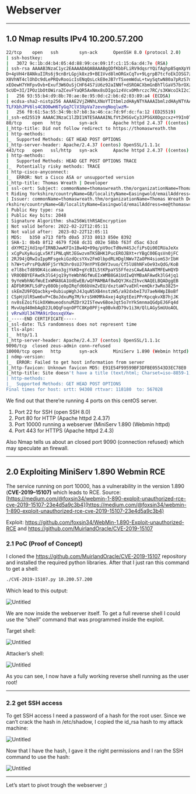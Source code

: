 # Webserver

---

## 1.0 Nmap results IPv4 10.200.57.200

```bash
22/tcp    open   ssh        syn-ack      OpenSSH 8.0 (protocol 2.0)
| ssh-hostkey:
|   3072 9c:1b:d4:b4:05:4d:88:99:ce:09:1f:c1:15:6a:d4:7e (RSA)
| ssh-rsa AAAAB3NzaC1yc2EAAAADAQABAAABgQDfKbbFLiRV9dqsrYQifAghp85qmXpYEHf2g4JJqDKUL316TcAoGj62aamfhx5isIJHtQsA0hVmz
D+4pVH4r8ANkuIIRs6j9cnBrLGpjk8xz9+BE1Vvd8lmORGxCqTv+9LgrpB7tcfoEkIOSG7zeY182kOR72igUERpy0JkzxJm2gIGb7Caz1s5/ScHEOhG
X8VhNT4clOhDc9dLePRQvRooicIsENqQsLckE0eJB7rTSxemWduL+twySqtwN80a7pRzS7dzR4f6fkhVBAhYflJBW3iZ46zOItZcwT2u0wReCrFzxvD
xEOewH7YHFpvOvb+Exuf3W6OuSjCHF64S7iU6z92aINNf+dSROACXbmGnBhTlGaV57brOXzujsWDylivWZ7CVVj1gB6mrNfEpBNE983qZskyVk4eTNT
5cUD+3I/IPOz1bOtOWiraZCevFYaQR5AxNmx8sDIgo1z4VcxOMhrczc7RC/s3KWcoIkI2cI5+KUnDtaOfUClXPBCgYE50=
|   256 93:55:b4:d9:8b:70:ae:8e:95:0d:c2:b6:d2:03:89:a4 (ECDSA)
| ecdsa-sha2-nistp256 AAAAE2VjZHNhLXNoYTItbmlzdHAyNTYAAAAIbmlzdHAyNTYAAABBBFccvYHwpGWYUsw9mTk/mEvzyrY4ghhX2D6o3n/up
TLFXbhJPV6ls4C8O0wH6TyGq7ClV3XpVa7zevngNoqlwzM=
|   256 f0:61:5a:55:34:9b:b7:b8:3a:46:ca:7d:9f:dc:fa:12 (ED25519)
|_ssh-ed25519 AAAAC3NzaC1lZDI1NTE5AAAAINLfVtZHSGvCy3JP5GX0Dgzcxz+Y9In0TcQc3vhvMXCP
80/tcp    open   http       syn-ack      Apache httpd 2.4.37 ((centos) OpenSSL/1.1.1c)
|_http-title: Did not follow redirect to https://thomaswreath.thm
| http-methods:
|_  Supported Methods: GET HEAD POST OPTIONS
|_http-server-header: Apache/2.4.37 (centos) OpenSSL/1.1.1c
443/tcp   open   ssl/http   syn-ack      Apache httpd 2.4.37 ((centos) OpenSSL/1.1.1c)
| http-methods:
|   Supported Methods: HEAD GET POST OPTIONS TRACE
|_  Potentially risky methods: TRACE
| http-cisco-anyconnect:
|_  ERROR: Not a Cisco ASA or unsupported version
|_http-title: Thomas Wreath | Developer
| ssl-cert: Subject: commonName=thomaswreath.thm/organizationName=Thomas Wreath Development/stateOrProvinceName=Eas
t Riding Yorkshire/countryName=GB/localityName=Easingwold/emailAddress=me@thomaswreath.thm
| Issuer: commonName=thomaswreath.thm/organizationName=Thomas Wreath Development/stateOrProvinceName=East Riding Yo
rkshire/countryName=GB/localityName=Easingwold/emailAddress=me@thomaswreath.thm
| Public Key type: rsa
| Public Key bits: 2048
| Signature Algorithm: sha256WithRSAEncryption
| Not valid before: 2022-02-22T12:05:11
| Not valid after:  2023-02-22T12:05:11
| MD5:   b350 a713 f8fb d0a5 3733 8013 850e 8392
| SHA-1: 0b4b 8f12 4679 f268 dc31 d02e 58bb f63f d5ac 63cd
| dXYMI2jXd1npfIRNBJwwKFIn1Bw4Q+09q/pV9ocTdNvH4SJcfiPsQi00IRUaJeXx                                          [0/414]
| xCgPuXyAuigLv5KfiPNLqNtJEGwzvmTKSBHK1PucEROJBXt+rYBgC00EqsVn0jFC
| 2RJ94jQRwIuIppMFsgekiGzdQcsYXv2FmOlbpdRLHDglNWv7ZaOPH4siomS3rIbH
| h7W+tvPrsPQuN9Fj5rYN3hr0sUJ79nYPYEdHY3vuo/Cf5lU8hNFxOe93xQdG/KoB
| e7l8bcTd89DK4icaWxo3gjYkKD+gYcBIL5tKPpaYS5FfezsCAwEAAaNTMFEwHQYD
| VR0OBBYEFAwdk3lG4jq19yYeWbhNGfWuEIxWMB8GA1UdIwQYMBaAFAwdk3lG4jq1
| 9yYeWbhNGfWuEIxWMA8GA1UdEwEB/wQFMAMBAf8wDQYJKoZIhvcNAQELBQADggEB
| ADFbR9KFLSdPzy08Objo0pIRqfd66bVmZvEU/dxztaW7vaEHl+emQkr3wRo3825+
| skEmZU9FQQacbky+0ubiupWghJ4JquN5XB4nstzW5/a92dxbeI7U7aeN4WpIBoBf
| CSpHjUlRSwm6vP+CBoJdxuMg7M/krsSHKMRk4xej4qXgtEeiPPrKpcqkvXB7hjJK
| nv8sEZoifGikOXWmueodsnuMZDrX2ISTewv6BoeJqt5o7nYkSmnmaQGdpEJ6Fq4d
| MvvUqd40mbAgD2JL0QqFoqnOPTC8Kp0PFj+q0BvkdD79v1i3H/QlLAGySmUUoAOL
| vRrwXUl347MA9irDosxqVXw=
|_-----END CERTIFICATE-----
|_ssl-date: TLS randomness does not represent time
| tls-alpn:
|_  http/1.1
|_http-server-header: Apache/2.4.37 (centos) OpenSSL/1.1.1c
9090/tcp  closed zeus-admin conn-refused
10000/tcp open   http       syn-ack      MiniServ 1.890 (Webmin httpd)
| ndmp-version:
|_  ERROR: Failed to get host information from server
|_http-favicon: Unknown favicon MD5: E91E54F99599BF3DFBE05543D3EC78E0
|_http-title: Site doesn't have a title (text/html; Charset=iso-8859-1).
| http-methods:
|_  Supported Methods: GET HEAD POST OPTIONS
Final times for host: srtt: 94308 rttvar: 118180  to: 567028
```

We find out that there’re running 4 ports on this centOS server. 

1. Port 22 for SSH (open SSH 8.0)
2. Port 80 for HTTP (Apache httpd 2.4.37)
3. Port 10000 running a webserver (MiniServ 1.890 (Webmin httpd)
4. Port 443 for HTTPS (Apache httpd 2.4.3)

Also Nmap tells us about an closed port 9090 (connection refused) which may speculate an firewall.

---

## 2.0 Exploiting MiniServ 1.890 Webmin RCE

The service running on port 10000, has a vulnerability in the version 1.890 (****CVE-2019–15107)**** which leads to RCE. Source: [https://medium.com/@foxsin34/webmin-1-890-exploit-unauthorized-rce-cve-2019-15107-23e4d5a9c3b4](https://medium.com/@foxsin34/webmin-1-890-exploit-unauthorized-rce-cve-2019-15107-23e4d5a9c3b4)

Exploit: https://github.com/foxsin34/WebMin-1.890-Exploit-unauthorized-RCE and https://github.com/MuirlandOracle/CVE-2019-15107

### 2.1 PoC (Proof of Concept)

I cloned the https://github.com/MuirlandOracle/CVE-2019-15107 repository and installed the required python libraries. After that I just ran this command to get a shell:

```bash
./CVE-2019-15107.py 10.200.57.200
```

Which lead to this output:

![Untitled](Webserver%204a30c/Untitled.png)

We are now inside the webserver itself. To get a full reverse shell I could use the “shell” command that was programmed inside the exploit.

Target shell:

![Untitled](Webserver%204a30c/Untitled%201.png)

Attacker’s shell:

![Untitled](Webserver%204a30c/Untitled%202.png)

As you can see, I now have a fully working reverse shell running as the user root!

---

### 2.2 get SSH access

To get SSH access I need a password of a hash for the root user. Since we can’t crack the hash in /etc/shadow, I copied the id_rsa hash to my attack machine:

![Untitled](Webserver%204a30c/Untitled%203.png)

Now that I have the hash, I gave it the right permissions and I ran the SSH command to use the hash:

![Untitled](Webserver%204a30c/Untitled%204.png)

---

Let’s start to pivot trough the webserver ;)